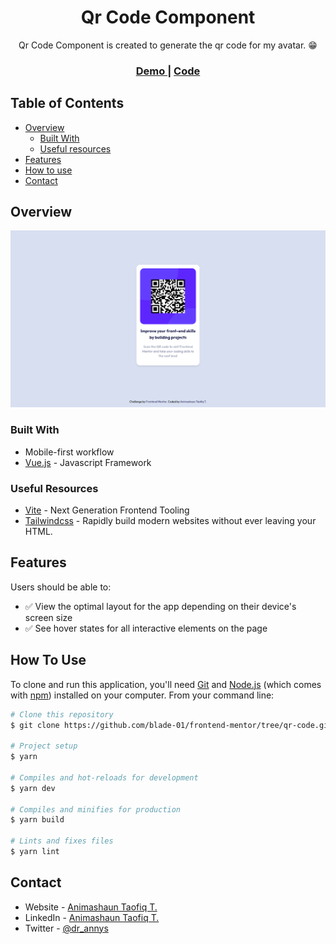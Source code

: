 <h1 align="center">Qr Code Component</h1>

<div align="center">
   Qr Code Component is created to generate the qr code for my avatar. 😁
</div>

<div align="center">
  <h3>
    <a href="https://qrcode.netlify.app/">
      Demo
    </a>
    <span> | </span>
    <a href=" https://github.com/blade-01/frontend-mentor/tree/qr-code">
      Code
    </a>
  </h3>
</div>

<!-- TABLE OF CONTENTS -->

## Table of Contents

- [Overview](#overview)
  - [Built With](#built-with)
  - [Useful resources](#useful-resources)
- [Features](#features)
- [How to use](#how-to-use)
- [Contact](#contact)

<!-- OVERVIEW -->

## Overview

![Screenshot](/src/assets/qr.png)

### Built With

- Mobile-first workflow
- [Vue.js](https://vuejs.org/) - Javascript Framework

### Useful Resources

- [Vite](https://vitejs.dev/) - Next Generation Frontend Tooling
- [Tailwindcss](https://tailwindcss.com/) - Rapidly build modern websites without ever leaving your HTML.

## Features

Users should be able to:

- ✅ View the optimal layout for the app depending on their device's screen size
- ✅ See hover states for all interactive elements on the page

## How To Use

To clone and run this application, you'll need [Git](https://git-scm.com) and [Node.js](https://nodejs.org/en/download/) (which comes with [npm](http://npmjs.com)) installed on your computer. From your command line:

```bash
# Clone this repository
$ git clone https://github.com/blade-01/frontend-mentor/tree/qr-code.git

# Project setup
$ yarn

# Compiles and hot-reloads for development
$ yarn dev

# Compiles and minifies for production
$ yarn build

# Lints and fixes files
$ yarn lint
```

## Contact

- Website - [Animashaun Taofiq T.](https://www.github.com/blade-01)
- LinkedIn - [Animashaun Taofiq T.](https://www.linkedin.com/in/animashaun-taofiq/)
- Twitter - [@dr_annys](https://www.twitter.com/dr_annys)
